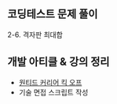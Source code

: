 ## 코딩테스트 문제 풀이

2-6. 격자판 최대합

## 개발 아티클 & 강의 정리

- [원티드 커리어 킥 오프](https://vast-nephew-587.notion.site/f0b06b87806b4ca99723bd5ec9d46a0f?pvs=4)
- 기술 면접 스크립트 작성
